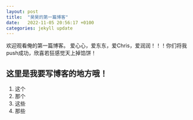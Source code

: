 ```yaml
---
layout: post
title:  "昊昊的第一篇博客"
date:   2022-11-05 20:56:17 +0100
categories: jekyll update
---
```

欢迎观看俺的第一篇博客。
爱心心，爱东东，爱Chris，爱润润！！！你们将我push成功，欣喜若狂感觉天上掉馅饼！

## 这里是我要写博客的地方哦！
1. 这个
2. 那个
3. 这些
4. 那些

